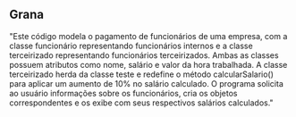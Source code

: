 ## Grana

"Este código modela o pagamento de funcionários de uma empresa, com a classe funcionário representando funcionários internos e a classe terceirizado representando funcionários terceirizados. Ambas as classes possuem atributos como nome, salário e valor da hora trabalhada. A classe terceirizado herda da classe teste e redefine o método calcularSalario() para aplicar um aumento de 10% no salário calculado. O programa solicita ao usuário informações sobre os funcionários, cria os objetos correspondentes e os exibe com seus respectivos salários calculados."
